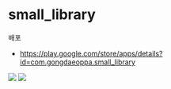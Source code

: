 # small_library

배포
* https://play.google.com/store/apps/details?id=com.gongdaeoppa.small_library

![](https://play-lh.googleusercontent.com/c9nJkIDBWoR4bxARooIDrCwphoGuWZFNLcA9tLvSz71fjIS4Xs93jMwNIpZk_QFMOg=w2560-h1440-rw)
![](https://play-lh.googleusercontent.com/rcClJH6v2PFP7DfTT6rq2sEcicQ7NIjIM3Hdi_m_WH1YpLEYD-GToDw2vi6r85FeD0Y=w2560-h1440-rw)
